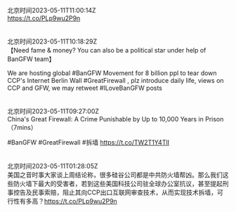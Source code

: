 北京时间2023-05-11T11:00:14Z<br>https://t.co/PLp9wu2P9n<br><br><br>北京时间2023-05-11T10:18:29Z<br>【Need fame &amp;  money? You can also be a political star under help of BanGFW team】

We are hosting global #BanGFW Movement for 8 billion ppl to tear down CCP's Internet Berlin Wall #GreatFirewall , plz introduce daily life, views on CCP and GFW, we may retweet #ILoveBanGFW posts<br><br><br>北京时间2023-05-11T09:27:00Z<br>China's Great Firewall: A Crime Punishable by Up to 10,000 Years in Prison （7mins）

#BanGFW #GreatFirewall #拆墙 
https://t.co/TW2T1Y4TlI<br><br><br>北京时间2023-05-11T01:28:05Z<br>美国之音时事大家谈上周结论称，很多硅谷公司都是中共防火墙帮凶。那么我们这些防火墙下最大的受害者，若到这些美国科技公司驻全球办公室抗议，甚至提起刑事控告及民事索赔，阻止其向CCP出口互联网审查技术，从而实现技术拆墙，可行性有多高？https://t.co/PLp9wu2P9n<br><br><br>